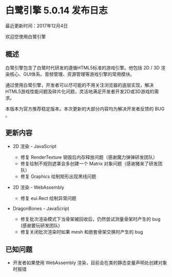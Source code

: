 白鹭引擎 5.0.14 发布日志
===============================

最近更新时间：2017年12月4日


欢迎您使用白鹭引擎

## 概述

白鹭引擎包含了白鹭时代研发的遵循HTML5标准的游戏引擎。他包括 2D / 3D 渲染核心、GUI体系、音频管理、资源管理等游戏引擎的常用模块。

通过使用白鹭引擎，开发者可以尽可能的不用关注浏览器的底层实现，解决HTML5游戏性能问题及碎片化问题，灵活地满足开发者开发2D或3D游戏的需求。

本版本为官方推荐稳定版本。本次更新的大部分内容均为解决开发者反馈的 BUG 。

## 更新内容

* 2D 渲染 - JavaScript
    * 修复 RenderTexture 销毁后内存释放问题（感谢魔力弹弹研发团队）
    * 修复绘制不规则遮罩会多创建一个 Matrix 对象问题（感谢猪来了研发团队）
    * 修复 Graphics 绘制矩形出现黑线问题

* 2D 渲染 - WebAssembly
    * 修复 eui.Rect 绘制异常问题

* DragonBones - JavaScript
    * 修复批次渲染模式下当骨架被回收后，仍然尝试测量骨架时产生的 bug (感谢要玩研发团队)
    * 修复关闭批次渲染时如果 mesh 和嵌套骨架交换时产生的 bug

## 已知问题

* 开发者如果使用 WebAssembly 渲染，目前会在类的静态变量声明处创建对象时报错